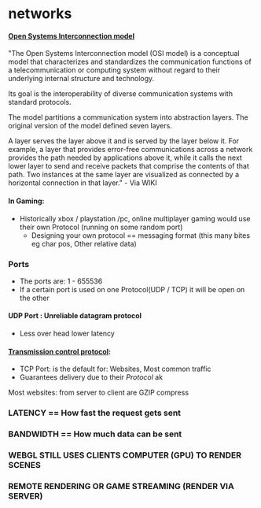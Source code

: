 # networks

#### [Open Systems Interconnection model](https://en.wikipedia.org/wiki/OSI_model)

"The Open Systems Interconnection model (OSI model) is a conceptual model that characterizes and standardizes the communication functions of a telecommunication or computing system without regard to their underlying internal structure and technology.

Its goal is the interoperability of diverse communication systems with standard protocols.

The model partitions a communication system into abstraction layers.
The original version of the model defined seven layers.


A layer serves the layer above it and is served by the layer below it. For example, a layer that provides error-free communications across a network provides the path needed by applications above it, while it calls the next lower layer to send and receive packets that comprise the contents of that path. Two instances at the same layer are visualized as connected by a horizontal connection in that layer." - Via WIKI



#### In Gaming:
- Historically xbox / playstation /pc, online multiplayer gaming would use their own Protocol (running on some random port)
  - Designing your own protocol == messaging format (this many bites eg char pos, Other relative data)


### Ports
- The ports are: 1 - 655536
- If a certain port is used on one Protocol(UDP / TCP) it will be open on the other

#### UDP Port : Unreliable datagram protocol
- Less over head lower latency


#### [Transmission control protocol](https://en.wikipedia.org/wiki/Transmission_Control_Protocol):
- TCP Port: is the default for: Websites, Most common traffic
- Guarantees delivery  due to their _Protocol_ ak


Most websites: from server to client are GZIP compress


### LATENCY == How fast the request gets sent


### BANDWIDTH == How much data can be sent


### WEBGL STILL USES CLIENTS COMPUTER (GPU) TO RENDER SCENES


### REMOTE RENDERING OR GAME STREAMING (RENDER VIA SERVER)


### 



###
